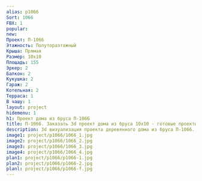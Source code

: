 ```yaml
---
alias: p1066
Sort: 1066
FBX: 1
popular: 
new: 
Проект: П-1066
Этажность: Полутораэтажный
Крыша: Прямая
Размер: 10х10
Площадь: 155
Эркер: 2
Балкон: 2
Кукушка: 2
Гараж: 2
Котельная: 2
Терраса: 1
В чашу: 1
layout: project
hidemenu: 1
h1: Проект дома из бруса П-1066
title: П-1066. Заказать 3d проект дома из бруса 10х10 - готовые проекты
description: 3d визуализация проекта деревянного дома из бруса П-1066. Площадь 155 м2, размер 10х10. Вы можете внести любые изменения в проект.
image1: project/p1066/1066_1.jpg
image2: project/p1066/1066_2.jpg
image3: project/p1066/1066_3.jpg
image4: project/p1066/1066_4.jpg
plan1: project/p1066/p1066-1.jpg
plan2: project/p1066/p1066-2.jpg
planl: project/p1066/p1066-f.jpg
---
```

